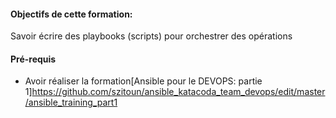 #### Objectifs de cette formation:

Savoir écrire des playbooks (scripts) pour orchestrer des opérations

#### Pré-requis
- Avoir réaliser la formation[Ansible pour le DEVOPS: partie 1]https://github.com/szitoun/ansible_katacoda_team_devops/edit/master/ansible_training_part1

